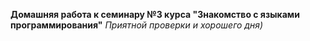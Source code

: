 **Домашняя работа к семинару №3 курса "Знакомство с языками программирования"**
*Приятной проверки и хорошего дня)*
